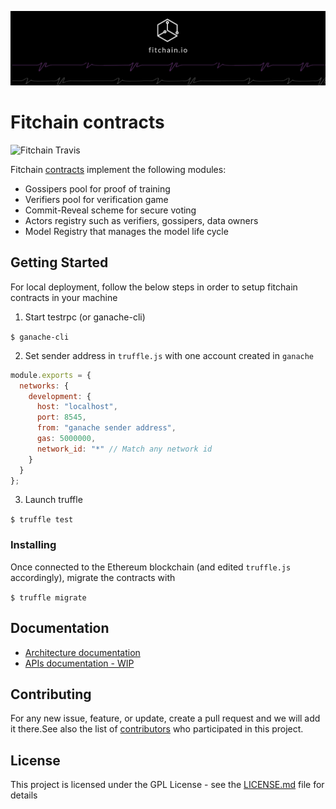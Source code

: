 [![banner](docs/imgs/fitchain-banner.png)](https://fitchain.io)
# Fitchain contracts

![Fitchain Travis](https://travis-ci.com/aabdulwahed/fitchain-contracts.svg?branch=master)

Fitchain [contracts](docs/ContractsStructure.md) implement the following modules:
- Gossipers pool for proof of training
- Verifiers pool for verification game 
- Commit-Reveal scheme for secure voting
- Actors registry such as verifiers, gossipers, data owners
- Model Registry that manages the model life cycle

## Getting Started

For local deployment, follow the below steps in order to setup fitchain contracts in your machine

1. Start testrpc (or ganache-cli)

``` $ ganache-cli ```


2. Set sender address in ```truffle.js``` with one account created in ```ganache```


```javascript
module.exports = {
  networks: {
    development: {
      host: "localhost",
      port: 8545,
      from: "ganache sender address",  
      gas: 5000000,
      network_id: "*" // Match any network id
    }
  }
};
```

3. Launch truffle

` $ truffle test `


### Installing

Once connected to the Ethereum blockchain (and edited `truffle.js` accordingly), migrate the contracts with 

```$ truffle migrate ```


## Documentation

- [Architecture documentation](docs/ContractsStructure.md)
- [APIs documentation - WIP](docs/api.md)

## Contributing

For any new issue, feature, or update, create a pull request and we will add it there.See also the list 
of [contributors](CONTRIBUTORS.md) who participated in this project. 

## License

This project is licensed under the GPL License - see the [LICENSE.md](LICENSE.md) file for details
